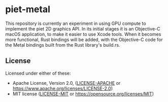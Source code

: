 # piet-metal

This repository is currently an experiment in using GPU compute to implement the piet 2D graphics API. In its initial stages it is an Objective-C macOS application, to make it easier to use Xcode tools. When it becomes more functional, Rust bindings will be added, with the Objective-C code for the Metal bindings built from the Rust library's build.rs.

## License

Licensed under either of these:

 * Apache License, Version 2.0, ([LICENSE-APACHE](LICENSE-APACHE) or
   https://www.apache.org/licenses/LICENSE-2.0)
 * MIT license ([LICENSE-MIT](LICENSE-MIT) or
   https://opensource.org/licenses/MIT)

